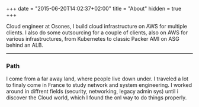 +++
date = "2015-06-20T14:02:37+02:00"
title = "About"
hidden = true
+++

Cloud engineer at Osones, I build cloud infrastructure on AWS for multiple
clients. I also do some outsourcing for a couple of clients, also on AWS for
various infrastructures, from Kubernetes to classic Packer AMI on ASG behind an
ALB.



***

### Path

I come from a far away land, where people live down under. I traveled a lot to
finaly come in France to study network and system engineering. I worked around
in diffrent fields (security, networking, legacy admin sys) until i discover
the Cloud world, which I found the onl way to do things properly.
